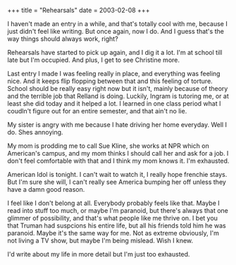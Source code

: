 +++
title = "Rehearsals"
date = 2003-02-08
+++

I haven't made an entry in a while, and that's totally cool with me, because I just didn't feel like writing. But once again, now I do. And I guess that's the way things should always work, right?

Rehearsals have started to pick up again, and I dig it a lot. I'm at school till late but I'm occupied. And plus, I get to see Christine more.

Last entry I made I was feeling really in place, and everything was feeling nice. And it keeps flip flopping between that and this feeling of torture. School should be really easy right now but it isn't, mainly because of theory and the terrible job that Relland is doing. Luckily, Ingram is tutoring me, or at least she did today and it helped a lot. I learned in one class period what I coudln't figure out for an entire semester, and that ain't no lie.

My sister is angry with me because I hate driving her home everyday. Well I do. Shes annoying.

My mom is prodding me to call Sue Kline, she works at NPR which on American's campus, and my mom thinks I should call her and ask for a job. I don't feel comfortable with that and I think my mom knows it. I'm exhausted.

American Idol is tonight. I can't wait to watch it, I really hope frenchie stays. But I'm sure she will, I can't really see America bumping her off unless they have a damn good reason.

I feel like I don't belong at all. Everybody probably feels like that. Maybe I read into stuff too much, or maybe I'm paranoid, but there's always that one glimmer of possibility, and that's what people like me thrive on. I bet you that Truman had suspcions his entire life, but all his friends told him he was paranoid. Maybe it's the same way for me. Not as extreme obviously, I'm not living a TV show, but maybe I'm being mislead. Wish I knew.

I'd write about my life in more detail but I'm just too exhausted.